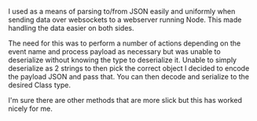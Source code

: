 
I used as a means of parsing to/from JSON easily and uniformly when sending data over websockets to a webserver running Node. This made handling the data easier on both sides.

The need for this was to perform a number of actions depending on the event name and process payload as necessary but was unable to deserialize without knowing the type to deserialize it. Unable to simply deserialize as 2 strings to then pick the correct object I decided to encode the payload JSON and pass that. You can then decode and serialize to the desired Class type. 

I'm sure there are other methods that are more slick but this has worked nicely for me.
